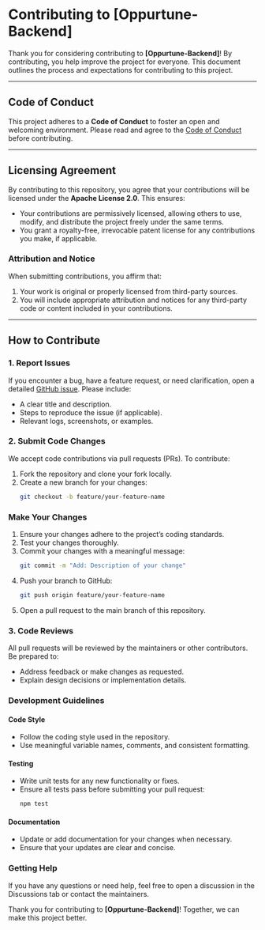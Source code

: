 # Contributing to [Oppurtune-Backend]

Thank you for considering contributing to **[Oppurtune-Backend]**! By contributing, you help improve the project for everyone. This document outlines the process and expectations for contributing to this project.

---

## Code of Conduct

This project adheres to a **Code of Conduct** to foster an open and welcoming environment. Please read and agree to the [Code of Conduct](CODE_OF_CONDUCT.md) before contributing.

---

## Licensing Agreement

By contributing to this repository, you agree that your contributions will be licensed under the **Apache License 2.0**. This ensures:
- Your contributions are permissively licensed, allowing others to use, modify, and distribute the project freely under the same terms.
- You grant a royalty-free, irrevocable patent license for any contributions you make, if applicable.

### Attribution and Notice
When submitting contributions, you affirm that:
1. Your work is original or properly licensed from third-party sources.
2. You will include appropriate attribution and notices for any third-party code or content included in your contributions.

---

## How to Contribute

### 1. Report Issues
If you encounter a bug, have a feature request, or need clarification, open a detailed [GitHub issue](../../issues). Please include:
- A clear title and description.
- Steps to reproduce the issue (if applicable).
- Relevant logs, screenshots, or examples.

### 2. Submit Code Changes
We accept code contributions via pull requests (PRs). To contribute:
1. Fork the repository and clone your fork locally.
2. Create a new branch for your changes:
   ```bash
   git checkout -b feature/your-feature-name
   ```
### Make Your Changes
1. Ensure your changes adhere to the project’s coding standards.
2. Test your changes thoroughly.
3. Commit your changes with a meaningful message:
   ```bash
   git commit -m "Add: Description of your change"
   ```
4. Push your branch to GitHub:
   ```bash
   git push origin feature/your-feature-name
   ```
5. Open a pull request to the main branch of this repository.

### 3. Code Reviews
All pull requests will be reviewed by the maintainers or other contributors. Be prepared to:
- Address feedback or make changes as requested.
- Explain design decisions or implementation details.

### Development Guidelines

#### Code Style
- Follow the coding style used in the repository.
- Use meaningful variable names, comments, and consistent formatting.

#### Testing
- Write unit tests for any new functionality or fixes.
- Ensure all tests pass before submitting your pull request:
   ```bash
   npm test
   ```

#### Documentation
- Update or add documentation for your changes when necessary.
- Ensure that your updates are clear and concise.

### Getting Help
If you have any questions or need help, feel free to open a discussion in the Discussions tab or contact the maintainers.

Thank you for contributing to **[Oppurtune-Backend]**! Together, we can make this project better.








